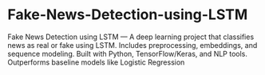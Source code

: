 # Fake-News-Detection-using-LSTM
Fake News Detection using LSTM — A deep learning project that classifies news as real or fake using LSTM. Includes preprocessing, embeddings, and sequence modeling. Built with Python, TensorFlow/Keras, and NLP tools. Outperforms baseline models like Logistic Regression
